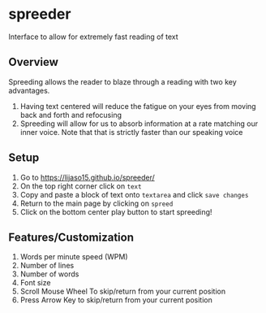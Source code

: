 # spreeder
Interface to allow for extremely fast reading of text

## Overview
Spreeding allows the reader to blaze through a reading with two key advantages. 
1. Having text centered will reduce the fatigue on your eyes from moving back and forth and refocusing
2. Spreeding will allow for us to absorb information at a rate matching our inner voice. Note that that is strictly faster than our speaking voice

## Setup
1. Go to https://lijaso15.github.io/spreeder/
2. On the top right corner click on `text`
3. Copy and paste a block of text onto `textarea` and click `save changes`
4. Return to the main page by clicking on `spreed`
5. Click on the bottom center play button to start spreeding!

## Features/Customization

1. Words per minute speed (WPM)
2. Number of lines
3. Number of words
4. Font size
5. Scroll Mouse Wheel To skip/return from your current position
6. Press Arrow Key to skip/return from your current position
